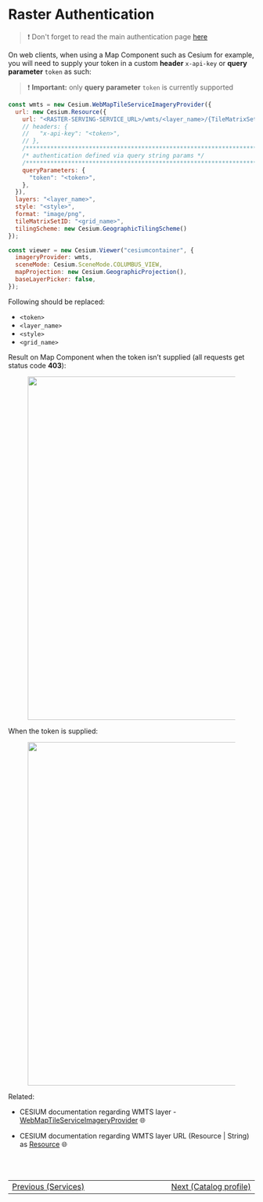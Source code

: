 # Raster Authentication

> :heavy_exclamation_mark: Don't forget to read the main authentication page [here](/docs/auth/auth.md)

On web clients, when using a Map Component such as Cesium for example, you will need to supply your token in a custom **header** `x-api-key` or **query parameter** `token` as such:
> :heavy_exclamation_mark: **Important:** only **query parameter** `token` is currently supported

```javascript
const wmts = new Cesium.WebMapTileServiceImageryProvider({
  url: new Cesium.Resource({
    url: "<RASTER-SERVING-SERVICE_URL>/wmts/<layer_name>/{TileMatrixSet}/{TileMatrix}/{TileCol}/{TileRow}.png",
    // headers: {
    //   "x-api-key": "<token>",
    // },
    /*************************************************************************/
    /* authentication defined via query string params */
    /*************************************************************************/
    queryParameters: {
      "token": "<token>",
    },
  }),
  layers: "<layer_name>",
  style: "<style>",
  format: "image/png",
  tileMatrixSetID: "<grid_name>",
  tilingScheme: new Cesium.GeographicTilingScheme()
});

const viewer = new Cesium.Viewer("cesiumcontainer", {
  imageryProvider: wmts,
  sceneMode: Cesium.SceneMode.COLUMBUS_VIEW,
  mapProjection: new Cesium.GeographicProjection(),
  baseLayerPicker: false,
});
```
Following should be replaced:
- `<token>`
- `<layer_name>`
- `<style>`
- `<grid_name>`

Result on Map Component when the token isn’t supplied (all requests get status code **403**):
<figure>
    <img src="./assets/images/mapproxy_cesium_no_token.png" width=700>
</figure>

When the token is supplied:
<figure>
    <img src="./assets/images/mapproxy_cesium_with_token.png" width=700>
</figure>

Related: <br/>
- CESIUM documentation regarding WMTS layer - [WebMapTileServiceImageryProvider](https://cesium.com/learn/cesiumjs/ref-doc/WebMapTileServiceImageryProvider.html?classFilter=We) :globe_with_meridians:

- CESIUM documentation regarding WMTS layer URL (Resource | String) as [Resource](https://cesium.com/learn/cesiumjs/ref-doc/Resource.html) :globe_with_meridians:



<br/>
<br/>
<table style=" width: 100%; display: table !important;">
    <tbody>
        <tr>
            <td align="left">
                <a href="#/getting-started/raster/raster_services">Previous (Services)</a>
            </td>
            <td align="right">
                <a href="#/catalog-information/v1_0/raster_profile">Next (Catalog profile)</a>
            </td>
        </tr>
    </tbody>
</table>
